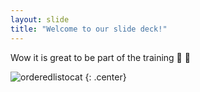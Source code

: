 ```yaml
---
layout: slide
title: "Welcome to our slide deck!"
---
```


Wow it is great to be part of the training 🚀 🚀

![orderedlistocat](https://octodex.github.com/images/orderedlistocat.png)
{: .center}
